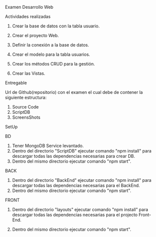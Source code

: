 Examen Desarrollo Web

Actividades realizadas

1. Crear la base de datos con la tabla usuario.

2. Crear el proyecto Web.

3. Definir la conexión a la base de datos.

4. Crear el modelo para la tabla usuarios.

5. Crear los métodos CRUD para la gestión.

6. Crear las Vistas.

Entregable

Url de Github(repositorio) con el examen el cual debe de contener la siguiente
estructura:

1. Source Code
2. ScriptDB
3. ScreensShots

SetUp

BD
1. Tener MongoDB Service levantado.
2. Dentro del directorio "ScriptDB" ejecutar comando "npm install" para descargar todas las dependencias necesarias para crear DB.
3. Dentro del mismo directorio ejecutar comando "npm start".


BACK
1. Dentro del directorio "BackEnd" ejecutar comando "npm install" para descargar todas las dependencias necesarias para el BackEnd.
2. Dentro del mismo directorio ejecutar comando "npm start".

FRONT
1. Dentro del directorio "layouts" ejecutar comando "npm install" para descargar todas las dependencias necesarias para el projecto Front-End.

2. Dentro del mismo directorio ejecutar comando "npm start".


